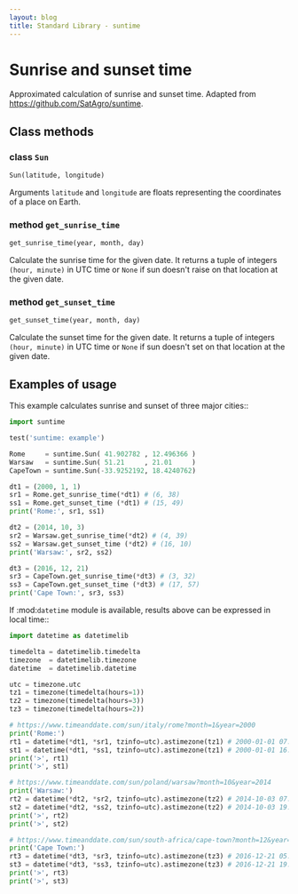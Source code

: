 ```yaml
---
layout: blog
title: Standard Library - suntime
---
```

# Sunrise and sunset time

Approximated calculation of sunrise and sunset time. Adapted from
<https://github.com/SatAgro/suntime>.

## Class methods

### class `Sun`

```python
Sun(latitude, longitude)
```

   Arguments `latitude` and `longitude` are floats representing the
   coordinates of a place on Earth.

### method `get_sunrise_time`

```python
get_sunrise_time(year, month, day)
```

   Calculate the sunrise time for the given date. It returns a tuple of
   integers `(hour, minute)` in UTC time or `None` if sun doesn't
   raise on that location at the given date.

### method `get_sunset_time`

```python
get_sunset_time(year, month, day)
```

   Calculate the sunset time for the given date. It returns a tuple of
   integers `(hour, minute)` in UTC time or `None` if sun doesn't
   set on that location at the given date.

## Examples of usage

This example calculates sunrise and sunset of three major cities::

```python
import suntime

test('suntime: example')

Rome     = suntime.Sun( 41.902782 , 12.496366 )
Warsaw   = suntime.Sun( 51.21     , 21.01     )
CapeTown = suntime.Sun(-33.9252192, 18.4240762)

dt1 = (2000, 1, 1)
sr1 = Rome.get_sunrise_time(*dt1) # (6, 38)
ss1 = Rome.get_sunset_time (*dt1) # (15, 49)
print('Rome:', sr1, ss1)

dt2 = (2014, 10, 3)
sr2 = Warsaw.get_sunrise_time(*dt2) # (4, 39)
ss2 = Warsaw.get_sunset_time (*dt2) # (16, 10)
print('Warsaw:', sr2, ss2)

dt3 = (2016, 12, 21)
sr3 = CapeTown.get_sunrise_time(*dt3) # (3, 32)
ss3 = CapeTown.get_sunset_time (*dt3) # (17, 57)
print('Cape Town:', sr3, ss3)
```

If :mod:`datetime` module is available, results above can be expressed
in local time::

```python
import datetime as datetimelib

timedelta = datetimelib.timedelta
timezone  = datetimelib.timezone
datetime  = datetimelib.datetime

utc = timezone.utc
tz1 = timezone(timedelta(hours=1))
tz2 = timezone(timedelta(hours=3))
tz3 = timezone(timedelta(hours=2))

# https://www.timeanddate.com/sun/italy/rome?month=1&year=2000
print('Rome:')
rt1 = datetime(*dt1, *sr1, tzinfo=utc).astimezone(tz1) # 2000-01-01 07:38:00+01:00
st1 = datetime(*dt1, *ss1, tzinfo=utc).astimezone(tz1) # 2000-01-01 16:49:00+01:00
print('>', rt1)
print('>', st1)

# https://www.timeanddate.com/sun/poland/warsaw?month=10&year=2014
print('Warsaw:')
rt2 = datetime(*dt2, *sr2, tzinfo=utc).astimezone(tz2) # 2014-10-03 07:39:00+03:00
st2 = datetime(*dt2, *ss2, tzinfo=utc).astimezone(tz2) # 2014-10-03 19:10:00+03:00
print('>', rt2)
print('>', st2)

# https://www.timeanddate.com/sun/south-africa/cape-town?month=12&year=2016
print('Cape Town:')
rt3 = datetime(*dt3, *sr3, tzinfo=utc).astimezone(tz3) # 2016-12-21 05:32:00+02:00
st3 = datetime(*dt3, *ss3, tzinfo=utc).astimezone(tz3) # 2016-12-21 19:57:00+02:00
print('>', rt3)
print('>', st3)
```